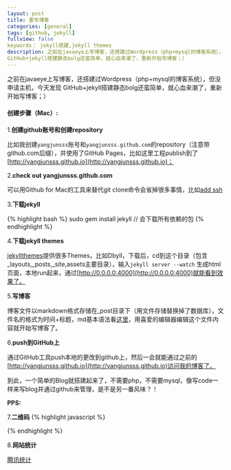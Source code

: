 ```yaml
---
layout: post
title: 重写博客
categories: [general]
tags: [github, jekyll]
fullview: false
keywords： jekyll搭建,jekyll themes
description: 之前在javaeye上写博客，还搭建过Wordpress（php+mysql的博客系统），但没申请主机，今天发现
GitHub+jekyll搭建静态bolg还蛮简单，就心血来潮了，重新开始写博客；）
---
```


之前在javaeye上写博客，还搭建过Wordpress（php+mysql的博客系统），但没申请主机，今天发现
GitHub+jekyll搭建静态bolg还蛮简单，就心血来潮了，重新开始写博客；）

#### 创建步骤（Mac）:
1.**创建github账号和创建repository**

比如我创建`yangjunsss`账号和`yangjunsss.github.com`的repository（注意带github.com后缀），并使用了GitHub Pages，比如这里工程publish到了[http://yangjunsss.github.io](http://yangjunsss.github.io)；

2.**check out yangjunsss.github.com**

可以用Github for Mac的工具来替代git clone命令会省掉很多事情，比如[add ssh](https://help.github.com/articles/generating-ssh-keys)

3.**下载jekyll**

{% highlight bash %}
sudo gem install jekyll // 会下载所有依赖的包
{% endhighlight %}


4.**下载jekyll themes**

[jekyllthemes](http://jekyllthemes.org)提供很多Themes，比如Dbyll，下载后，cd到这个目录（包含_layouts,_posts,_site,assets主要目录），输入`jekyll server --watch` 生成html页面，本地run起来，通过[http://0.0.0.0:4000](http://0.0.0.0:4000)就能看到效果了。

5.**写博客**

博客文件以markdown格式存储在_post目录下（用文件存储替换掉了数据库），文件名的格式为时间+标题，md基本语法看[这里](https://help.github.com/articles/markdown-basics)，用喜爱的编辑器编辑这个文件内容就开始写博客了。

6.**push到GitHub上**

通过GitHub工具push本地的更改到github上，然后一会就能通过之前的[http://yangjunsss.github.io](http://yangjunsss.github.io)访问我的博客了。

到此，一个简单的Blog就搭建起来了，不需要php，不需要mysql，像写code一样来写blog并通过github来管理，是不是另一番风味？！

**PPS:**

7.**二维码**
{% highlight javascript %}
<script type="text/javascript">
document.write("<img src=\"https://chart.googleapis.com/chart?cht=qr&chs=120x120&choe=UTF-8&chld=L|2&chl="+encodeURI(window.location.href)+"\" width=\"120\" height=\"120\"/></img>");
</script>
{% endhighlight %}

8.**网站统计**

[腾讯统计](http://ta.qq.com)


